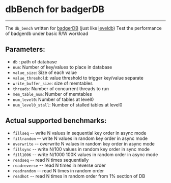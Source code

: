 # dbBench for badgerDB

-------

The `db_bench` written for [badgerDB](https://github.com/dgraph-io/badger) (just like [leveldb](https://github.com/google/leveldb/blob/main/benchmarks/db_bench.cc))
Test the performance of badgerdb under basic R/W workload

## Parameters:
 - `db` : path of database
 - `num`: Number of key/values to place in database
 - `value_size`: Size of each value
 - `value_threshold`: value threshold to trigger key/value separate
 - `write_buffer_size`: size of memtables
 - `threads`: Number of concurrent threads to run
 - `mem_table_num`: Number of memtables
 - `num_level0`: Number of tables at level0
 - `num_level0_stall`: Number of stalled tables at level0

##	Actual supported benchmarks:  
 -	`fillseq`       -- write N values in sequential key order in async mode
 -	`fillrandom`    -- write N values in random key order in async mode  
 -  `overwrite`     -- overwrite N values in random key order in async mode  
 -  `fillsync`      -- write N/100 values in random key order in sync mode  
 -  `fill100K`      -- write N/1000 100K values in random order in async mode  
 -  `readseq`       -- read N times sequentially  
 -  `readreverse`   -- read N times in reverse order  
 -  `readrandom`    -- read N times in random order  
 -  `readhot`       -- read N times in random order from 1% section of DB  
